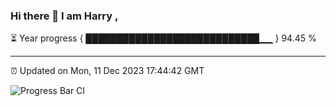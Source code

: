 ### Hi there 👋 I am Harry , 

⏳ Year progress { ████████████████████████████▁▁ } 94.45 %

---

⏰ Updated on Mon, 11 Dec 2023 17:44:42 GMT

![Progress Bar CI](https://github.com/duykhang68/duykhang68/workflows/Progress%20Bar%20CI/badge.svg)
